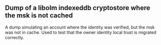 ## Dump of a libolm indexeddb cryptostore where the msk is not cached

A dump simulating an account where the identity was verified, but the msk was not in cache.
Used to test that the owner identity local trust is migrated correctly.
